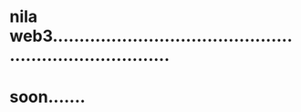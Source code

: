 # nila web3...........................................................................
# soon.......

